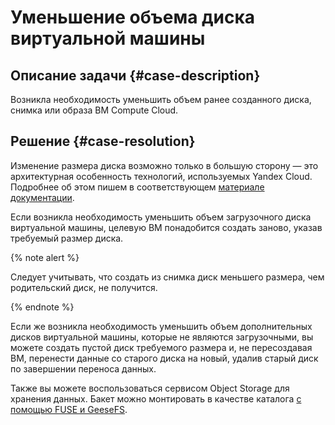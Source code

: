 # Уменьшение объема диска виртуальной машины

## Описание задачи {#case-description}
Возникла необходимость уменьшить объем ранее созданного диска, снимка или образа ВМ Compute Cloud.

## Решение {#case-resolution}

Изменение размера диска возможно только в большую сторону — это архитектурная особенность технологий, используемых Yandex Cloud. Подробнее об этом пишем в соответствующем [материале документации](../../../compute/operations/disk-control/update.md#change-disk-size).

Если возникла необходимость уменьшить объем загрузочного диска виртуальной машины, целевую ВМ понадобится создать заново, указав требуемый размер диска. 

{% note alert %}

Следует учитывать, что создать из снимка диск меньшего размера, чем родительский диск, не получится.

{% endnote %}

Если же возникла необходимость уменьшить объем дополнительных дисков виртуальной машины, которые не являются загрузочными, вы можете создать пустой диск требуемого размера и, не пересоздавая ВМ, перенести данные со старого диска на новый, удалив старый диск по завершении переноса данных.

Также вы можете воспользоваться сервисом Object Storage для хранения данных. Бакет можно монтировать в качестве каталога [с помощью FUSE и GeeseFS](../../../storage/tools/geesefs.md).